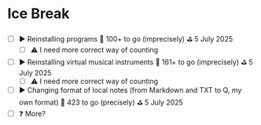 # Ice Break

- [ ] ▶️ Reinstalling programs 🔢 100+ to go (imprecisely) ⛳ 5 July 2025
  - [ ] ⚠️ I need more correct way of counting
- [ ] ▶️ Reinstalling virtual musical instruments 🔢 161+ to go (imprecisely) ⛳ 5 July 2025
  - [ ] ⚠️ I need more correct way of counting
- [ ] ▶️ Changing format of local notes (from Markdown and TXT to Q, my own format) 🎯 423 to go (precisely) ⛳ 5 July 2025
- [ ] ❓ More?
